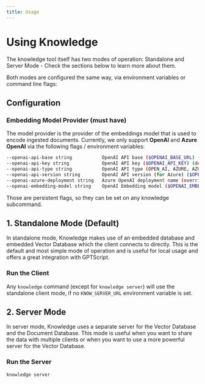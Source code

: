```yaml
---
title: Usage
---
```


# Using Knowledge

The knowledge tool itself has two modes of operation: Standalone and Server Mode - Check the sections below to learn more about them.

Both modes are configured the same way, via environment variables or command line flags:

## Configuration

### Embedding Model Provider (must have)

The model provider is the provider of the embeddings model that is used to encode ingested documents.
Currently, we only support **OpenAI** and **Azure OpenAI** via the following flags / environment variables:

```bash
--openai-api-base string           OpenAI API base ($OPENAI_BASE_URL) (default "https://api.openai.com/v1")
--openai-api-key string            OpenAI API key ($OPENAI_API_KEY) (default "sk-foo")
--openai-api-type string           OpenAI API type (OPEN_AI, AZURE, AZURE_AD) ($OPENAI_API_TYPE) (default "OPEN_AI")
--openai-api-version string        OpenAI API version (for Azure) ($OPENAI_API_VERSION) (default "2024-02-01")
--openai-azure-deployment string   Azure OpenAI deployment name (overrides openai-embedding-model, if set) ($OPENAI_AZURE_DEPLOYMENT)
--openai-embedding-model string    OpenAI Embedding model ($OPENAI_EMBEDDING_MODEL) (default "text-embedding-ada-002")
```

Those are persistent flags, so they can be set on any knowledge subcommand.


## 1. Standalone Mode (Default)

In standalone mode, Knowledge makes use of an embedded database and embedded Vector Database which the client connects to directly.
This is the default and most simple mode of operation and is useful for local usage and offers a great integration with GPTScript.

### Run the Client

Any `knowledge` command (except for `knowledge server`) will use the standalone client mode, if no `KNOW_SERVER_URL` environment variable is set.

## 2. Server Mode

In server mode, Knowledge uses a separate server for the Vector Database and the Document Database.
This mode is useful when you want to share the data with multiple clients or when you want to use a more powerful server for the Vector Database.

### Run the Server

```bash
knowledge server
```